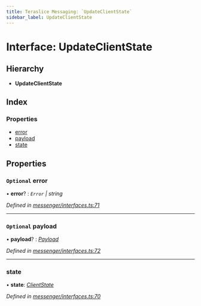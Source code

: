 ```yaml
---
title: Teraslice Messaging: `UpdateClientState`
sidebar_label: UpdateClientState
---
```


# Interface: UpdateClientState

## Hierarchy

* **UpdateClientState**

## Index

### Properties

* [error](updateclientstate.md#optional-error)
* [payload](updateclientstate.md#optional-payload)
* [state](updateclientstate.md#state)

## Properties

### `Optional` error

• **error**? : *`Error` | string*

*Defined in [messenger/interfaces.ts:71](https://github.com/terascope/teraslice/blob/fd211a8bb/packages/teraslice-messaging/src/messenger/interfaces.ts#L71)*

___

### `Optional` payload

• **payload**? : *[Payload](payload.md)*

*Defined in [messenger/interfaces.ts:72](https://github.com/terascope/teraslice/blob/fd211a8bb/packages/teraslice-messaging/src/messenger/interfaces.ts#L72)*

___

###  state

• **state**: *[ClientState](../enums/clientstate.md)*

*Defined in [messenger/interfaces.ts:70](https://github.com/terascope/teraslice/blob/fd211a8bb/packages/teraslice-messaging/src/messenger/interfaces.ts#L70)*
